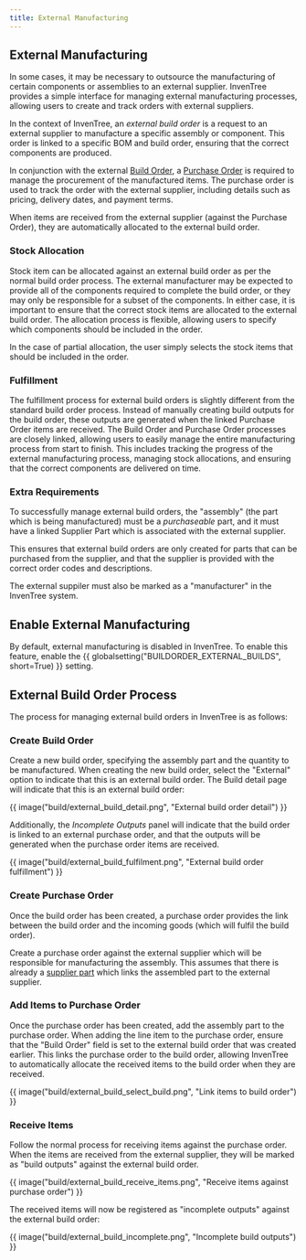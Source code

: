 ```yaml
---
title: External Manufacturing
---
```


## External Manufacturing

In some cases, it may be necessary to outsource the manufacturing of certain components or assemblies to an external supplier. InvenTree provides a simple interface for managing external manufacturing processes, allowing users to create and track orders with external suppliers.

In the context of InvenTree, an *external build order* is a request to an external supplier to manufacture a specific assembly or component. This order is linked to a specific BOM and build order, ensuring that the correct components are produced.

In conjunction with the external [Build Order](./build.md), a [Purchase Order](../purchasing/purchase_order.md) is required to manage the procurement of the manufactured items. The purchase order is used to track the order with the external supplier, including details such as pricing, delivery dates, and payment terms.

When items are received from the external supplier (against the Purchase Order), they are automatically allocated to the external build order.

### Stock Allocation

Stock item can be allocated against an external build order as per the normal build order process. The external manufacturer may be expected to provide all of the components required to complete the build order, or they may only be responsible for a subset of the components. In either case, it is important to ensure that the correct stock items are allocated to the external build order. The allocation process is flexible, allowing users to specify which components should be included in the order.

In the case of partial allocation, the user simply selects the stock items that should be included in the order.

### Fulfillment

The fulfillment process for external build orders is slightly different from the standard build order process. Instead of manually creating build outputs for the build order, these outputs are generated when the linked Purchase Order items are received.
The Build Order and Purchase Order processes are closely linked, allowing users to easily manage the entire manufacturing process from start to finish. This includes tracking the progress of the external manufacturing process, managing stock allocations, and ensuring that the correct components are delivered on time.

### Extra Requirements

To successfully manage external build orders, the "assembly" (the part which is being manufactured) must be a *purchaseable* part, and it must have a linked Supplier Part which is associated with the external supplier.

This ensures that external build orders are only created for parts that can be purchased from the supplier, and that the supplier is provided with the correct order codes and descriptions.

The external suppiler must also be marked as a "manufacturer" in the InvenTree system.

## Enable External Manufacturing

By default, external manufacturing is disabled in InvenTree. To enable this feature, enable the {{ globalsetting("BUILDORDER_EXTERNAL_BUILDS", short=True) }} setting.

## External Build Order Process

The process for managing external build orders in InvenTree is as follows:

### Create Build Order

Create a new build order, specifying the assembly part and the quantity to be manufactured. When creating the new build order, select the "External" option to indicate that this is an external build order. The Build detail page will indicate that this is an external build order:

{{ image("build/external_build_detail.png", "External build order detail") }}

Additionally, the *Incomplete Outputs* panel will indicate that the build order is linked to an external purchase order, and that the outputs will be generated when the purchase order items are received.

{{ image("build/external_build_fulfilment.png", "External build order fulfillment") }}

### Create Purchase Order

Once the build order has been created, a purchase order provides the link between the build order and the incoming goods (which will fulfil the build order).

Create a purchase order against the external supplier which will be responsible for manufacturing the assembly. This assumes that there is already a [supplier part](../purchasing/supplier.md#supplier-parts) which links the assembled part to the external supplier.

### Add Items to Purchase Order

Once the purchase order has been created, add the assembly part to the purchase order. When adding the line item to the purchase order, ensure that the "Build Order" field is set to the external build order that was created earlier. This links the purchase order to the build order, allowing InvenTree to automatically allocate the received items to the build order when they are received.

{{ image("build/external_build_select_build.png", "Link items to build order") }}

### Receive Items

Follow the normal process for receiving items against the purchase order. When the items are received from the external supplier, they will be marked as "build outputs" against the external build order.

{{ image("build/external_build_receive_items.png", "Receive items against purchase order") }}

The received items will now be registered as "incomplete outputs" against the external build order:

{{ image("build/external_build_incomplete.png", "Incomplete build outputs") }}
